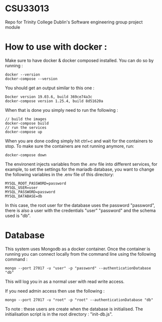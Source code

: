 # CSU33013
Repo for Trinity College Dublin's Software engineering group project module 

# How to use with docker : 
Make sure to have docker & docker composed installed. You can do so by running :
```
docker --version
docker-compose --version
```
You should get an output similar to this one : 
```
Docker version 19.03.6, build 369ce74a3c
docker-compose version 1.25.4, build 8d51620a
```

When that is done you simply need to run the following : 

```
// build the images 
docker-compose build
// run the services
docker-compose up
```

When you are done coding simply hit ctrl+c and wait for the containers to stop.
To make sure the containers are not running anymore, run:
```
docker-compose down
```

The environent injects variables from the .env file into different services, for example, to set the settings for the mariadb database, you want to change the following variables in the .env file of this directory:

```
MYSQL_ROOT_PASSWORD=password
MYSQL_USER=user
MYSQL_PASSWORD=password
MYSQL_DATABASE=db
```

In this case, the root user for the database uses the password "password", there is also a user with the credentials "user" "password" and the schema used is "db".

# Database
This system uses Mongodb as a docker container. Once the container is running you can connect locally from the command line using the following command : 
```
mongo --port 27017 -u "user" -p "password" --authenticationDatabase "db"
```
This will log you in as a normal user with read write access.

If you need admin access then use the following : 

```
mongo --port 27017 -u "root" -p "root" --authenticationDatabase "db"
```

To note : these users are create when the database is initialised. The initialisation script is in the root directory : "init-db.js".
